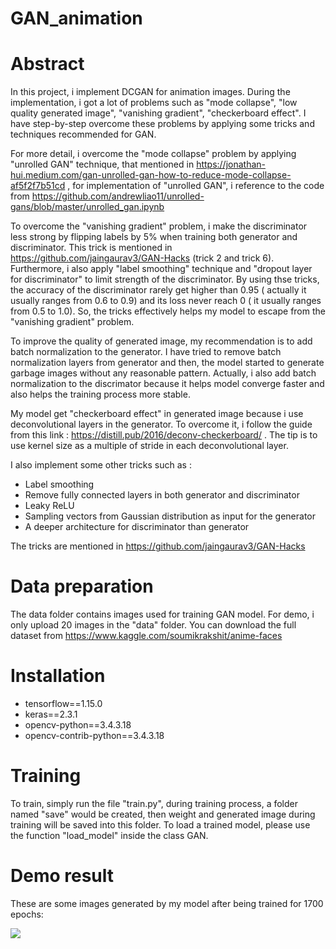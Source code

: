 # GAN_animation
# Abstract
In this project, i implement DCGAN for animation images. During the implementation, i got a lot of problems such as "mode collapse", "low quality generated image", "vanishing gradient", "checkerboard effect". I have step-by-step overcome these problems by applying some tricks and techniques recommended for GAN. 

For more detail, i overcome the "mode collapse" problem by applying "unrolled GAN" technique, that mentioned in https://jonathan-hui.medium.com/gan-unrolled-gan-how-to-reduce-mode-collapse-af5f2f7b51cd , for implementation of "unrolled GAN", i reference to the code from https://github.com/andrewliao11/unrolled-gans/blob/master/unrolled_gan.ipynb

To overcome the "vanishing gradient" problem, i make the discriminator less strong by flipping labels by 5% when training both generator and discriminator. This trick is mentioned in https://github.com/jaingaurav3/GAN-Hacks (trick 2 and trick 6). Furthermore, i also apply "label smoothing" technique and "dropout layer for discriminator" to limit strength of the discriminator. By using thse tricks, the accuracy of the discriminator rarely get higher than 0.95 ( actually it usually ranges from 0.6 to 0.9) and its loss never reach 0 ( it usually ranges from 0.5 to 1.0). So, the tricks effectively helps my model to escape from the "vanishing gradient" problem. 

To improve the quality of generated image, my recommendation is to add batch normalization to the generator. I have tried to remove batch normalization layers from generator and then, the model started to generate garbage images without any reasonable pattern. Actually, i also add batch normalization to the discrimator because it helps model converge faster and also helps the training process more stable. 

My model get "checkerboard effect" in generated image because i use deconvolutional layers in the generator. To overcome it, i follow the guide from this link : https://distill.pub/2016/deconv-checkerboard/ . The tip is to use kernel size as a multiple of stride in each deconvolutional layer. 

I also implement some other tricks such as : 
- Label smoothing
- Remove fully connected layers in both generator and discriminator
- Leaky ReLU
- Sampling vectors from Gaussian distribution as input for the generator
- A deeper architecture for discriminator than generator 

The tricks are mentioned in https://github.com/jaingaurav3/GAN-Hacks 

# Data preparation
The data folder contains images used for training GAN model. For demo, i only upload 20 images in the "data" folder. You can download the full dataset from 
https://www.kaggle.com/soumikrakshit/anime-faces

# Installation 
- tensorflow==1.15.0
- keras==2.3.1
- opencv-python==3.4.3.18
- opencv-contrib-python==3.4.3.18

# Training
To train, simply run the file "train.py", during training process, a folder named "save" would be created, then weight and generated image during training will be saved into this folder. 
To load a trained model, please use the function "load_model" inside the class GAN. 

# Demo result 
These are some images generated by my model after being trained for 1700 epochs:

![](assets/Faces_1720.png)







